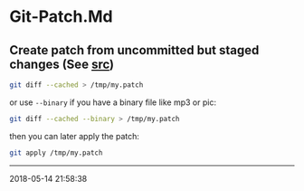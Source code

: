 # Git-Patch.Md


## Create patch from uncommitted but staged changes (See [src][r1])

``` bash
git diff --cached > /tmp/my.patch
```

or use `--binary` if you have a binary file like mp3 or pic:

``` bash 
git diff --cached --binary > /tmp/my.patch
```

then you can later apply the patch:

``` bash
git apply /tmp/my.patch
```

-----------------------------------------
2018-05-14 21:58:38

[r1]: https://stackoverflow.com/a/15438863/161312
